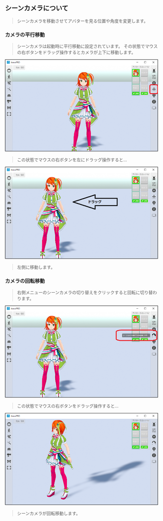## シーンカメラについて

>シーンカメラを移動させてアバターを見る位置や角度を変更します。

### カメラの平行移動

>シーンカメラは起動時に平行移動に設定されています。
>その状態でマウスの右ボタンをドラッグ操作するとカメラが上下に移動します。

![画像](image/SceneCamera_1.png "")

>この状態でマウスの右ボタンを左にドラッグ操作すると…

![画像](image/SceneCamera_2.png "")

>左側に移動します。


### カメラの回転移動

>右側メニューのシーンカメラの切り替えをクリックすると回転に切り替わります。

![画像](image/SceneCamera_3.png "")

>この状態でマウスの右ボタンをドラッグ操作すると…

![画像](image/SceneCamera_4.png "")

>シーンカメラが回転移動します。


